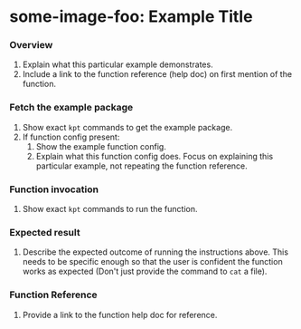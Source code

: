 # some-image-foo: Example Title

### Overview

1. Explain what this particular example demonstrates.
1. Include a link to the function reference (help doc) on first mention of the function.

### Fetch the example package

1. Show exact `kpt` commands to get the example package.
1. If function config present:
    1. Show the example function config.
    1. Explain what this function config does.
    Focus on explaining this particular example, not repeating the function reference.

### Function invocation

1. Show exact `kpt` commands to run the function.

### Expected result

1. Describe the expected outcome of running the instructions above. This needs to be specific enough
 so that the user is confident the function works as expected (Don't just provide the command to `cat` a file).

### Function Reference

1. Provide a link to the function help doc for reference.
